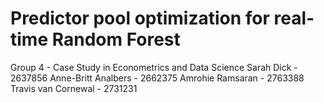 # Predictor pool optimization for real-time Random Forest

Group 4 - Case Study in Econometrics and Data Science
Sarah Dick - 2637856
Anne-Britt Analbers - 2662375
Amrohie Ramsaran - 2763388 
Travis van Cornewal - 2731231

